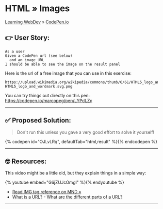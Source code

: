 # HTML » Images

[Learning WebDev](../../../README.md) » [CodePen.io](../README.md)

## 👉 User Story:

```
As a user
Given a CodePen url (see below)
  and an image URL
I should be able to see the image on the result panel
```

Here is the url of a free image that you can use in this exercise:

```
https://upload.wikimedia.org/wikipedia/commons/thumb/6/61/HTML5_logo_and_wordmark.svg/240px-HTML5_logo_and_wordmark.svg.png
```

You can try things out directly on this pen:  
https://codepen.io/marcopeg/pen/LYPdLZq

---

## ✅ Proposed Solution:

> Don't run this unless you gave a very good effort to solve it yourself!

{% codepen id="OJLvLRq", defaultTab="html,result" %}{% endcodepen %}

---

## 🤓 Resources:

This video might be a little old, but they explain things in a simple way:

{% youtube embed="G6jZUJcOmgI" %}{% endyoutube %}

- [Read IMG tag reference on MND »][1]
- [What is a URL?][2]
  - [What are the different parts of a URL?][3]

---

[1]: https://developer.mozilla.org/en-US/docs/Web/HTML/Element/img
[2]: https://www.quora.com/What-does-URL-mean
[3]: https://www.quora.com/What-are-the-different-parts-of-a-URL
